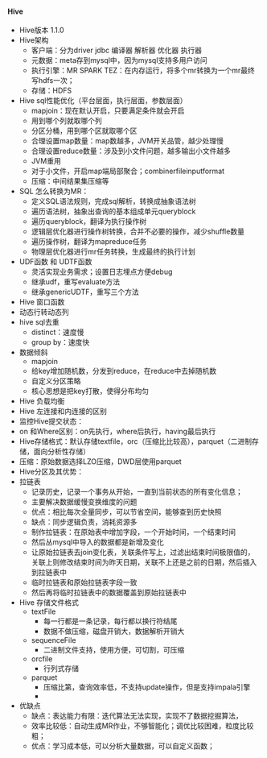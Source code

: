 #### Hive
* Hive版本  1.1.0
* Hive架构
  * 客户端：分为driver jdbc  编译器 解析器 优化器 执行器
  * 元数据：meta存到mysql中，因为mysql支持多用户访问
  * 执行引擎：MR  SPARK  TEZ：在内存运行，将多个mr转换为一个mr最终写hdfs一次；
  * 存储：HDFS
* Hive sql性能优化（平台层面，执行层面，参数层面）
  * mapjoin：现在默认开启，只要满足条件就会开启
  * 用到哪个列就取哪个列
  * 分区分桶，用到哪个区就取哪个区
  * 合理设置map数量：map数越多，JVM开关品管，越少处理慢
  * 合理设置reduce数量：涉及到小文件问题，越多输出小文件越多
  * JVM重用
  * 对于小文件，开启map端局部聚合；combinerfileinputformat
  * 压缩：中间结果集压缩等
* SQL 怎么转换为MR：
  * 定义SQL语法规则，完成sql解析，转换成抽象语法树
  * 遍历语法树，抽象出查询的基本组成单元queryblock
  * 遍历queryblock，翻译为执行操作树
  * 逻辑层优化器进行操作树转换，合并不必要的操作，减少shuffle数量
  * 遍历操作树，翻译为mapreduce任务
  * 物理层优化器进行mr任务转换，生成最终的执行计划
* UDF函数 和 UDTF函数
  *  灵活实现业务需求；设置日志埋点方便debug
  *  继承udf，重写evaluate方法
  *  继承genericUDTF，重写三个方法
* Hive 窗口函数
* 动态行转动态列
* hive sql去重
  * distinct：速度慢
  * group by：速度快
* 数据倾斜
  * mapjoin
  * 给key增加随机数，分发到reduce，在reduce中去掉随机数
  * 自定义分区策略
  * 核心思想是把key打散，使得分布均匀
* Hive 负载均衡
* Hive 左连接和内连接的区别
* 监控Hive提交状态：
* on 和Where区别：on先执行，where后执行，having最后执行
* Hive存储格式：默认存储textfile，orc（压缩比比较高），parquet（二进制存储，面向分析性存储）
* 压缩：原始数据选择LZO压缩，DWD层使用parquet
* Hive分区及其优势：
* 拉链表
  * 记录历史，记录一个事务从开始，一直到当前状态的所有变化信息；
  * 主要解决数据缓慢变换维度的问题
  * 优点：相比每次全量同步，可以节省空间，能够查到历史快照
  * 缺点：同步逻辑负责，消耗资源多
  * 制作拉链表：在原始表中增加字段，一个开始时间，一个结束时间
  * 然后丛mysql中导入的数据都是新增及变化
  * 让原始拉链表去join变化表，关联条件写上，过滤出结束时间极限值的，关联上则修改结束时间为昨天日期，关联不上还是之前的日期，然后插入到拉链表中
  * 临时拉链表和原始拉链表字段一致
  * 然后再将临时拉链表中的数据覆盖到原始拉链表中
* Hive 存储文件格式
  * textFile
    * 每一行都是一条记录，每行都以换行符结尾
    * 数据不做压缩，磁盘开销大，数据解析开销大
  * sequenceFile
    * 二进制文件支持，使用方便，可切割，可压缩
  * orcfile
    * 行列式存储
  * parquet
    * 压缩比第，查询效率低，不支持update操作，但是支持impala引擎
    *
* 优缺点
  * 缺点：表达能力有限：迭代算法无法实现，实现不了数据挖掘算法，
  * 效率比较低：自动生成MR作业，不够智能化；调优比较困难，粒度比较粗；
  * 优点：学习成本低，可以分析大量数据，可以自定义函数；